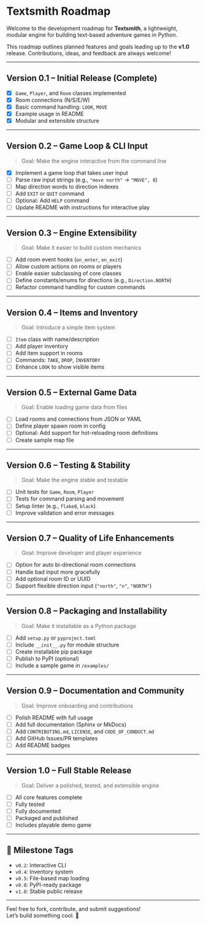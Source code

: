 # Textsmith Roadmap

Welcome to the development roadmap for **Textsmith**, a lightweight, modular engine for building text-based adventure games in Python.

This roadmap outlines planned features and goals leading up to the **v1.0** release. Contributions, ideas, and feedback are always welcome!

---

## Version 0.1 – Initial Release (Complete)
- [x] `Game`, `Player`, and `Room` classes implemented
- [x] Room connections (N/S/E/W)
- [x] Basic command handling: `LOOK`, `MOVE`
- [x] Example usage in README
- [x] Modular and extensible structure

---

## Version 0.2 – Game Loop & CLI Input
>  Goal: Make the engine interactive from the command line

- [x] Implement a game loop that takes user input
- [ ] Parse raw input strings (e.g., `"move north"` → `"MOVE", 0`)
- [ ] Map direction words to direction indexes
- [ ] Add `EXIT` or `QUIT` command
- [ ] Optional: Add `HELP` command
- [ ] Update README with instructions for interactive play

---

## Version 0.3 – Engine Extensibility
> Goal: Make it easier to build custom mechanics

- [ ] Add room event hooks (`on_enter`, `on_exit`)
- [ ] Allow custom actions on rooms or players
- [ ] Enable easier subclassing of core classes
- [ ] Define constants/enums for directions (e.g., `Direction.NORTH`)
- [ ] Refactor command handling for custom commands

---

## Version 0.4 – Items and Inventory
> Goal: Introduce a simple item system

- [ ] `Item` class with name/description
- [ ] Add player inventory
- [ ] Add item support in rooms
- [ ] Commands: `TAKE`, `DROP`, `INVENTORY`
- [ ] Enhance `LOOK` to show visible items

---

## Version 0.5 – External Game Data
> Goal: Enable loading game data from files

- [ ] Load rooms and connections from JSON or YAML
- [ ] Define player spawn room in config
- [ ] Optional: Add support for hot-reloading room definitions
- [ ] Create sample map file

---

## Version 0.6 – Testing & Stability
> Goal: Make the engine stable and testable

- [ ] Unit tests for `Game`, `Room`, `Player`
- [ ] Tests for command parsing and movement
- [ ] Setup linter (e.g., `flake8`, `black`)
- [ ] Improve validation and error messages

---

## Version 0.7 – Quality of Life Enhancements
> Goal: Improve developer and player experience

- [ ] Option for auto bi-directional room connections
- [ ] Handle bad input more gracefully
- [ ] Add optional room ID or UUID
- [ ] Support flexible direction input (`"north"`, `"n"`, `"NORTH"`)

---

##  Version 0.8 – Packaging and Installability
>  Goal: Make it installable as a Python package

- [ ] Add `setup.py` or `pyproject.toml`
- [ ] Include `__init__.py` for module structure
- [ ] Create installable pip package
- [ ] Publish to PyPI (optional)
- [ ] Include a sample game in `/examples/`

---

##  Version 0.9 – Documentation and Community
> Goal: Improve onboarding and contributions

- [ ] Polish README with full usage
- [ ] Add full documentation (Sphinx or MkDocs)
- [ ] Add `CONTRIBUTING.md`, `LICENSE`, and `CODE_OF_CONDUCT.md`
- [ ] Add GitHub Issues/PR templates
- [ ] Add README badges

---

## Version 1.0 – Full Stable Release
> Goal: Deliver a polished, tested, and extensible engine

- [ ] All core features complete
- [ ] Fully tested
- [ ] Fully documented
- [ ] Packaged and published
- [ ] Includes playable demo game

---

## 📌 Milestone Tags
- `v0.2`: Interactive CLI
- `v0.4`: Inventory system
- `v0.5`: File-based map loading
- `v0.8`: PyPI-ready package
- `v1.0`: Stable public release

---

Feel free to fork, contribute, and submit suggestions!  
Let’s build something cool. 🚀

